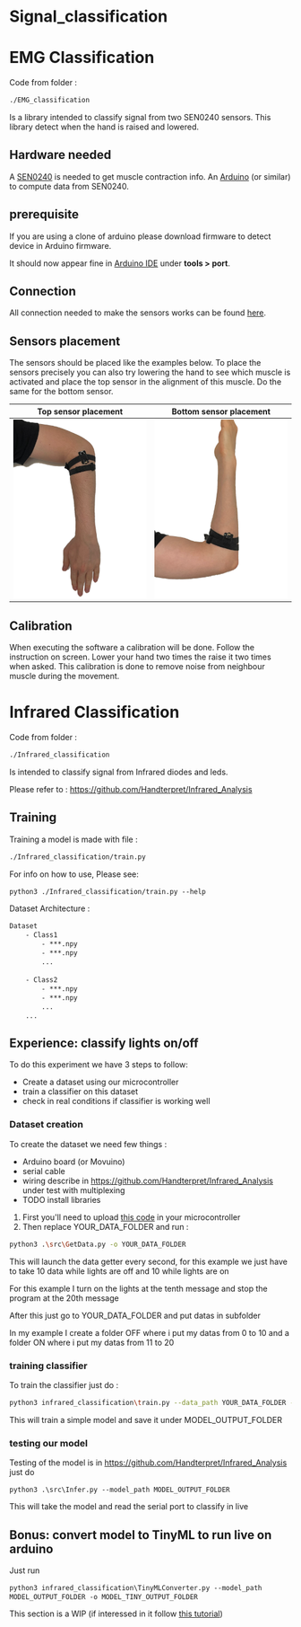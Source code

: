 # Signal_classification

# EMG Classification

Code from folder :

```bash
./EMG_classification
```

Is a library intended to classify signal from two SEN0240 sensors. This library detect when the hand is raised and lowered.

## Hardware needed

A [SEN0240](https://www.dfrobot.com/product-1661.html) is needed to get muscle contraction info.
An [Arduino](https://store.arduino.cc/) (or similar) to compute data from SEN0240.

## prerequisite

If you are using a clone of arduino please download firmware to detect device in Arduino firmware.

It should now appear fine in [Arduino IDE](https://www.arduino.cc/en/Main/OldSoftwareReleases) under **tools > port**.
## Connection

All connection needed to make the sensors works can be found [here](https://github.com/Handterpret/SEN0240_Demo/blob/main/README.md).

## Sensors placement

The sensors should be placed like the examples below. To place the sensors precisely you can also try lowering the hand to see which muscle is activated and place the top sensor in the alignment of this muscle. Do the same for the bottom sensor.

Top sensor placement       |  Bottom sensor placement
:-------------------------:|:-------------------------:
![](img/topSensor.png)     | ![](img/bottomSensor.png)

## Calibration

When executing the software a calibration will be done. Follow the instruction on screen. Lower your hand two times the raise it two times when asked. This calibration is done to remove noise from neighbour muscle during the movement.

# Infrared Classification

Code from folder :

```bash
./Infrared_classification
```

Is intended to classify signal from Infrared diodes and leds.

Please refer to : <https://github.com/Handterpret/Infrared_Analysis>

## Training

Training a model is made with file :

```bash
./Infrared_classification/train.py
```
For info on how to use, Please see:

```
python3 ./Infrared_classification/train.py --help
```


Dataset Architecture :
```
Dataset
    - Class1
        - ***.npy
        - ***.npy
        ...

    - Class2
        - ***.npy
        - ***.npy
        ...
    ...
```

## Experience: classify lights on/off

To do this experiment we have 3 steps to follow:

- Create a dataset using our microcontroller
- train a classifier on this dataset
- check in real conditions if classifier is working well

### Dataset creation

To create the dataset we need few things :
- Arduino board (or Movuino)
- serial cable
- wiring describe in <https://github.com/Handterpret/Infrared_Analysis> under test with multiplexing
- TODO install libraries

1. First you'll need to upload [this code](https://github.com/Handterpret/Infrared_Analysis/blob/main/Sketches/data_batch/data_batch.ino) in your microcontroller
1. Then replace YOUR_DATA_FOLDER and run : 

```bash
python3 .\src\GetData.py -o YOUR_DATA_FOLDER
```

This will launch the data getter every second, for this example we just have to take 10 data while lights are off and 10 while lights are on

For this example I turn on the lights at the tenth message and stop the program at the 20th message

After this just go to YOUR_DATA_FOLDER and put datas in subfolder

In my example I create a folder OFF where i put my datas from 0 to 10 and a folder ON where i put my datas from 11 to 20

### training classifier

To train the classifier just do :

```bash
python3 infrared_classification\train.py --data_path YOUR_DATA_FOLDER -o MODEL_OUTPUT_FOLDER
```

This will train a simple model and save it under MODEL_OUTPUT_FOLDER

### testing our model

Testing of the model is in <https://github.com/Handterpret/Infrared_Analysis> just do 

```
python3 .\src\Infer.py --model_path MODEL_OUTPUT_FOLDER
```

This will take the model and read the serial port to classify in live

## Bonus: convert model to TinyML to run live on arduino

Just run
```
python3 infrared_classification\TinyMLConverter.py --model_path MODEL_OUTPUT_FOLDER -o MODEL_TINY_OUTPUT_FOLDER
```

This section is a WIP (if interessed in it follow [this tutorial](https://blog.arduino.cc/2019/10/15/get-started-with-machine-learning-on-arduino/))
